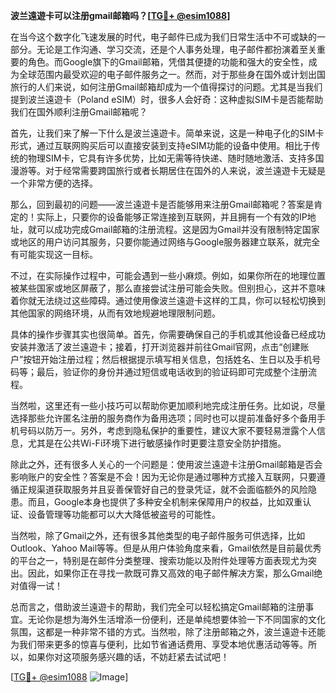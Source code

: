 **波兰遠遊卡可以注册gmail邮箱吗？[[TG💪+ @esim1088](https://t.me/s/esim1088)]**

在当今这个数字化飞速发展的时代，电子邮件已成为我们日常生活中不可或缺的一部分。无论是工作沟通、学习交流，还是个人事务处理，电子邮件都扮演着至关重要的角色。而Google旗下的Gmail邮箱，凭借其便捷的功能和强大的安全性，成为全球范围内最受欢迎的电子邮件服务之一。然而，对于那些身在国外或计划出国旅行的人们来说，如何注册Gmail邮箱却成为一个值得探讨的问题。尤其是当我们提到波兰遠遊卡（Poland eSIM）时，很多人会好奇：这种虚拟SIM卡是否能帮助我们在国外顺利注册Gmail邮箱呢？

首先，让我们来了解一下什么是波兰遠遊卡。简单来说，这是一种电子化的SIM卡形式，通过互联网购买后可以直接安装到支持eSIM功能的设备中使用。相比于传统的物理SIM卡，它具有许多优势，比如无需等待快递、随时随地激活、支持多国漫游等。对于经常需要跨国旅行或者长期居住在国外的人来说，波兰遠遊卡无疑是一个非常方便的选择。

那么，回到最初的问题——波兰遠遊卡是否能够用来注册Gmail邮箱呢？答案是肯定的！实际上，只要你的设备能够正常连接到互联网，并且拥有一个有效的IP地址，就可以成功完成Gmail邮箱的注册流程。这是因为Gmail并没有限制特定国家或地区的用户访问其服务，只要你能通过网络与Google服务器建立联系，就完全有可能实现这一目标。

不过，在实际操作过程中，可能会遇到一些小麻烦。例如，如果你所在的地理位置被某些国家或地区屏蔽了，那么直接尝试注册可能会失败。但别担心，这并不意味着你就无法绕过这些障碍。通过使用像波兰遠遊卡这样的工具，你可以轻松切换到其他国家的网络环境，从而有效地规避地理限制问题。

具体的操作步骤其实也很简单。首先，你需要确保自己的手机或其他设备已经成功安装并激活了波兰遠遊卡；接着，打开浏览器并前往Gmail官网，点击“创建账户”按钮开始注册过程；然后根据提示填写相关信息，包括姓名、生日以及手机号码等；最后，验证你的身份并通过短信或电话收到的验证码即可完成整个注册流程。

当然啦，这里还有一些小技巧可以帮助你更加顺利地完成注册任务。比如说，尽量选择那些允许匿名注册的服务商作为备用选项；同时也可以提前准备好多个备用手机号码以防万一。另外，考虑到隐私保护的重要性，建议大家不要轻易泄露个人信息，尤其是在公共Wi-Fi环境下进行敏感操作时更要注意安全防护措施。

除此之外，还有很多人关心的一个问题是：使用波兰遠遊卡注册Gmail邮箱是否会影响账户的安全性？答案是不会！因为无论你是通过哪种方式接入互联网，只要遵循正规渠道获取服务并且妥善保管好自己的登录凭证，就不会面临额外的风险隐患。而且，Google本身也提供了多种安全机制来保障用户的权益，比如双重认证、设备管理等功能都可以大大降低被盗号的可能性。

当然啦，除了Gmail之外，还有很多其他类型的电子邮件服务可供选择，比如Outlook、Yahoo Mail等等。但是从用户体验角度来看，Gmail依然是目前最优秀的平台之一，特别是在邮件分类整理、搜索功能以及附件处理等方面表现尤为突出。因此，如果你正在寻找一款既可靠又高效的电子邮件解决方案，那么Gmail绝对值得一试！

总而言之，借助波兰遠遊卡的帮助，我们完全可以轻松搞定Gmail邮箱的注册事宜。无论你是想为海外生活增添一份便利，还是单纯想要体验一下不同国家的文化氛围，这都是一种非常不错的方式。当然啦，除了注册邮箱之外，波兰遠遊卡还能为我们带来更多的惊喜与便利，比如节省通话费用、享受本地优惠活动等等。所以，如果你对这项服务感兴趣的话，不妨赶紧去试试吧！

[[TG💪+ @esim1088](https://t.me/s/esim1088) ![Image](https://i.postimg.cc/4NQfJmqS/Snipaste-2025-05-13-00-14-12.png)]